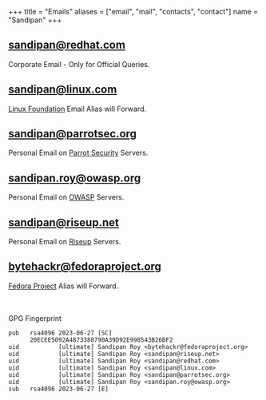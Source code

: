 +++
title = "Emails"
aliases = ["email", "mail", "contacts", "contact"]
  name = "Sandipan"
+++

## sandipan@redhat.com
Corporate Email - Only for Official Queries.

## sandipan@linux.com
[Linux Foundation](https://www.linuxfoundation.org/) Email Alias will Forward.
## sandipan@parrotsec.org
Personal Email on [Parrot Security](https://parrotsec.org) Servers.

## sandipan.roy@owasp.org
Personal Email on [OWASP](https://owasp.org) Servers.

## sandipan@riseup.net
Personal Email on [Riseup](https://riseup.net) Servers.

## bytehackr@fedoraproject.org
[Fedora Project](https://fedoraproject.org) Alias will Forward.
</br> </br></br>


GPG Fingerprint

```
pub   rsa4096 2023-06-27 [SC]
      20ECEE5092A4873388790A39D92E998543B26BF2
uid           [ultimate] Sandipan Roy <bytehackr@fedoraproject.org>
uid           [ultimate] Sandipan Roy <sandipan@riseup.net>
uid           [ultimate] Sandipan Roy <sandipan@redhat.com>
uid           [ultimate] Sandipan Roy <sandipan@linux.com>
uid           [ultimate] Sandipan Roy <sandipan@parrotsec.org>
uid           [ultimate] Sandipan Roy <sandipan.roy@owasp.org>
sub   rsa4096 2023-06-27 [E]

```
